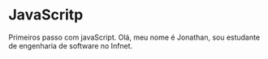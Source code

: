 # JavaScritp
Primeiros passo com javaScript.
Olá, meu nome é Jonathan, sou estudante de engenharia de software no Infnet.
